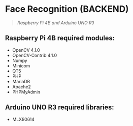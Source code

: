 # **Face Recognition (BACKEND)**
> *Raspberry Pi 4B and Arduino UNO R3*

## Raspberry Pi 4B required modules:
- OpenCV 4.1.0
- OpenCV-Contrib 4.1.0
- Numpy
- Minicom
- QT5
- PHP
- MariaDB
- Apache2
- PHPMyAdmin

## Arduino UNO R3 required libraries:
- MLX90614
